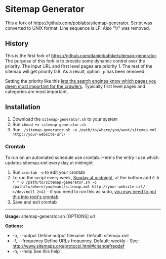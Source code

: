 Sitemap Generator
=================

This a fork of https://github.com/poblabs/sitemap-generator. Script was converted to UNIX format. Line sequence is LF. Also "\r" was removed.

## History

This is the first fork of https://github.com/danielbathke/sitemap-generator. The purpose of this fork is to provide some dynamic control over the priority. The input URL and first level pages are priority 1. The rest of the sitemap will get priority 0.8. As a result, option `-p` has been removed. 

Setting the priority like this [lets the search engines know which pages you deem most important for the crawlers](https://www.sitemaps.org/protocol.html#prioritydef). Typically first level pages and categories are most important.

## Installation

1. Download the `sitemap-generator.sh` to your system
2. Run `chmod +x sitemap-generator.sh`
3. Run `./sitemap-generator.sh -o /path/to/where/you/want/sitemap.xml http://your-website-url/`

### Crontab

To run on an automated schedule use crontab. Here's the entry I use which updates sitemap.xml every day at midnight. 

1. Run `crontab -e` to edit your crontab
2. To run the script every week, [Sunday at midnight](https://crontab.guru/every-week), at the bottom add `0 0 * * 0 /path/to/sitemap-generator.sh -o /path/to/where/you/want/sitemap.xml http://your-website-url/ >/dev/null 2>&1` - if you need to run this as sudo, [you may need to put this into root's crontab](https://askubuntu.com/a/173930/802852)
3. Save and exit crontab

---

**Usage:** sitemap-generator.sh [OPTIONS] url

**Options:**
-    -o,  --output     Define output filename. Default: sitemap.xml
-    -f,  --frequency  Define URLs frequency. Default: weekly - See: http://www.sitemaps.org/protocol.html#changefreqdef
-    -h,  --help       See this help
